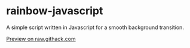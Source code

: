 # rainbow-javascript
A simple script written in Javascript for a smooth background transition.

[Preview on raw.githack.com](https://rawcdn.githack.com/giovanni-norbedo/rainbow-javascript/d7ab98059bc632bd52bf581069d174573870c648/index.html)
